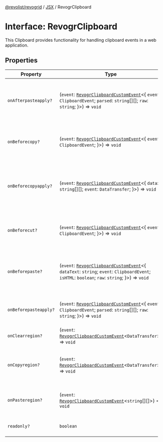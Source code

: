 [@revolist/revogrid](README.md) / [JSX](Namespace.JSX.md) / RevogrClipboard

# Interface: RevogrClipboard

This Clipboard provides functionality for handling clipboard events in a web application.

## Properties

| Property | Type | Description | Defined in |
| ------ | ------ | ------ | ------ |
| `onAfterpasteapply?` | (`event`: [`RevogrClipboardCustomEvent`](Interface.RevogrClipboardCustomEvent.md)\<\{ `event`: `ClipboardEvent`; `parsed`: `string`[][]; `raw`: `string`; \}\>) => `void` | Paste 4. Fired after paste applied to the grid defaultPrevented - if true, paste will be canceled | [src/components.d.ts:1535](https://github.com/revolist/revogrid/blob/c4e80f786890231c76aca88d327b090657d3fbb9/src/components.d.ts#L1535) |
| `onBeforecopy?` | (`event`: [`RevogrClipboardCustomEvent`](Interface.RevogrClipboardCustomEvent.md)\<\{ `event`: `ClipboardEvent`; \}\>) => `void` | Copy 1. Fired before copy triggered defaultPrevented - if true, copy will be canceled | [src/components.d.ts:1543](https://github.com/revolist/revogrid/blob/c4e80f786890231c76aca88d327b090657d3fbb9/src/components.d.ts#L1543) |
| `onBeforecopyapply?` | (`event`: [`RevogrClipboardCustomEvent`](Interface.RevogrClipboardCustomEvent.md)\<\{ `data`: `string`[][]; `event`: `DataTransfer`; \}\>) => `void` | Copy Method 1. Fired before copy applied to the clipboard from outside. defaultPrevented - if true, copy will be canceled | [src/components.d.ts:1549](https://github.com/revolist/revogrid/blob/c4e80f786890231c76aca88d327b090657d3fbb9/src/components.d.ts#L1549) |
| `onBeforecut?` | (`event`: [`RevogrClipboardCustomEvent`](Interface.RevogrClipboardCustomEvent.md)\<\{ `event`: `ClipboardEvent`; \}\>) => `void` | Cut 1. Fired before cut triggered defaultPrevented - if true, cut will be canceled | [src/components.d.ts:1556](https://github.com/revolist/revogrid/blob/c4e80f786890231c76aca88d327b090657d3fbb9/src/components.d.ts#L1556) |
| `onBeforepaste?` | (`event`: [`RevogrClipboardCustomEvent`](Interface.RevogrClipboardCustomEvent.md)\<\{ `dataText`: `string`; `event`: `ClipboardEvent`; `isHTML`: `boolean`; `raw`: `string`; \}\>) => `void` | Paste 1. Fired before paste applied to the grid defaultPrevented - if true, paste will be canceled | [src/components.d.ts:1562](https://github.com/revolist/revogrid/blob/c4e80f786890231c76aca88d327b090657d3fbb9/src/components.d.ts#L1562) |
| `onBeforepasteapply?` | (`event`: [`RevogrClipboardCustomEvent`](Interface.RevogrClipboardCustomEvent.md)\<\{ `event`: `ClipboardEvent`; `parsed`: `string`[][]; `raw`: `string`; \}\>) => `void` | Paste 2. Fired before paste applied to the grid and after data parsed | [src/components.d.ts:1571](https://github.com/revolist/revogrid/blob/c4e80f786890231c76aca88d327b090657d3fbb9/src/components.d.ts#L1571) |
| `onClearregion?` | (`event`: [`RevogrClipboardCustomEvent`](Interface.RevogrClipboardCustomEvent.md)\<`DataTransfer`\>) => `void` | Cut 2. Clears region when cut is done | [src/components.d.ts:1579](https://github.com/revolist/revogrid/blob/c4e80f786890231c76aca88d327b090657d3fbb9/src/components.d.ts#L1579) |
| `onCopyregion?` | (`event`: [`RevogrClipboardCustomEvent`](Interface.RevogrClipboardCustomEvent.md)\<`DataTransfer`\>) => `void` | Copy 2. Fired when region copied defaultPrevented - if true, copy will be canceled | [src/components.d.ts:1583](https://github.com/revolist/revogrid/blob/c4e80f786890231c76aca88d327b090657d3fbb9/src/components.d.ts#L1583) |
| `onPasteregion?` | (`event`: [`RevogrClipboardCustomEvent`](Interface.RevogrClipboardCustomEvent.md)\<`string`[][]\>) => `void` | Paste 3. Internal method. When data region is ready pass it to the top. | [src/components.d.ts:1589](https://github.com/revolist/revogrid/blob/c4e80f786890231c76aca88d327b090657d3fbb9/src/components.d.ts#L1589) |
| `readonly?` | `boolean` | If readonly mode - disabled Paste event | [src/components.d.ts:1593](https://github.com/revolist/revogrid/blob/c4e80f786890231c76aca88d327b090657d3fbb9/src/components.d.ts#L1593) |
